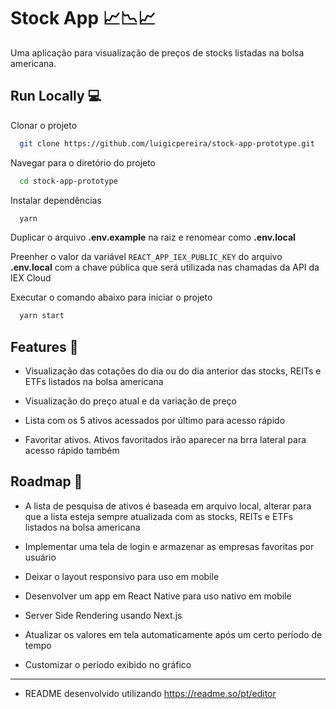# Stock App 📈📉📈

Uma aplicação para visualização de preços de stocks listadas na bolsa americana.

## Run Locally 💻

Clonar o projeto

```bash
  git clone https://github.com/luigicpereira/stock-app-prototype.git
```

Navegar para o diretório do projeto

```bash
  cd stock-app-prototype
```

Instalar dependências

```bash
  yarn
```

Duplicar o arquivo **.env.example** na raiz e renomear como **.env.local**

Preenher o valor da variável `REACT_APP_IEX_PUBLIC_KEY` do arquivo **.env.local** com a chave pública que será utilizada nas chamadas da API da IEX Cloud

Executar o comando abaixo para iniciar o projeto

```bash
  yarn start
```

## Features 🎯

- Visualização das cotações do dia ou do dia anterior das stocks, REITs e ETFs listados na bolsa americana

- Visualização do preço atual e da variação de preço

- Lista com os 5 ativos acessados por último para acesso rápido

- Favoritar ativos. Ativos favoritados irão aparecer na brra lateral para acesso rápido também

## Roadmap 🧩

- A lista de pesquisa de ativos é baseada em arquivo local, alterar para que a lista esteja sempre atualizada com as stocks, REITs e ETFs listados na bolsa americana

- Implementar uma tela de login e armazenar as empresas favoritas por usuário

- Deixar o layout responsivo para uso em mobile

- Desenvolver um app em React Native para uso nativo em mobile

- Server Side Rendering usando Next.js

- Atualizar os valores em tela automaticamente após um certo período de tempo

- Customizar o período exibido no gráfico

---

- README desenvolvido utilizando https://readme.so/pt/editor
